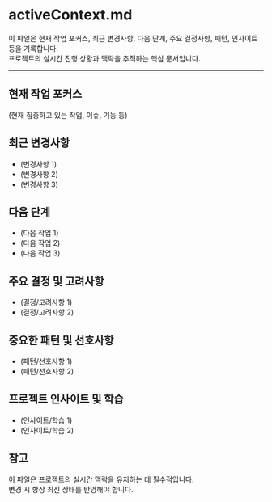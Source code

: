 # activeContext.md

이 파일은 현재 작업 포커스, 최근 변경사항, 다음 단계, 주요 결정사항, 패턴, 인사이트 등을 기록합니다.  
프로젝트의 실시간 진행 상황과 맥락을 추적하는 핵심 문서입니다.

---

## 현재 작업 포커스
(현재 집중하고 있는 작업, 이슈, 기능 등)

## 최근 변경사항
- (변경사항 1)
- (변경사항 2)
- (변경사항 3)

## 다음 단계
- (다음 작업 1)
- (다음 작업 2)
- (다음 작업 3)

## 주요 결정 및 고려사항
- (결정/고려사항 1)
- (결정/고려사항 2)

## 중요한 패턴 및 선호사항
- (패턴/선호사항 1)
- (패턴/선호사항 2)

## 프로젝트 인사이트 및 학습
- (인사이트/학습 1)
- (인사이트/학습 2)

## 참고
이 파일은 프로젝트의 실시간 맥락을 유지하는 데 필수적입니다.  
변경 시 항상 최신 상태를 반영해야 합니다.
